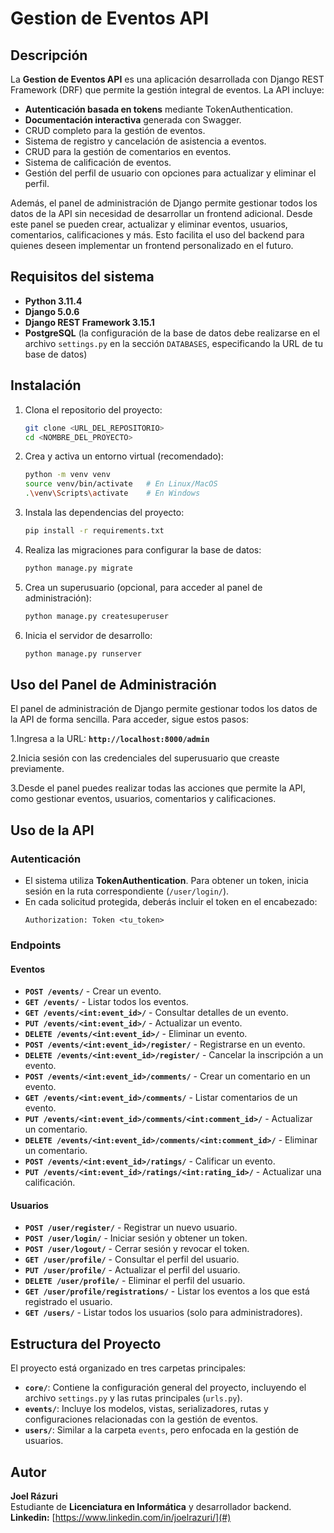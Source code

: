 # Gestion de Eventos API

## Descripción
La **Gestion de Eventos API** es una aplicación desarrollada con Django REST Framework (DRF) que permite la gestión integral de eventos. La API incluye:
- **Autenticación basada en tokens** mediante TokenAuthentication.
- **Documentación interactiva** generada con Swagger.
- CRUD completo para la gestión de eventos.
- Sistema de registro y cancelación de asistencia a eventos.
- CRUD para la gestión de comentarios en eventos.
- Sistema de calificación de eventos.
- Gestión del perfil de usuario con opciones para actualizar y eliminar el perfil.

Además, el panel de administración de Django permite gestionar todos los datos de la API sin necesidad de desarrollar un frontend adicional. Desde este panel se pueden crear, actualizar y eliminar eventos, usuarios, comentarios, calificaciones y más. Esto facilita el uso del backend para quienes deseen implementar un frontend personalizado en el futuro.

## Requisitos del sistema
- **Python 3.11.4**
- **Django 5.0.6**
- **Django REST Framework 3.15.1**
- **PostgreSQL** (la configuración de la base de datos debe realizarse en el archivo `settings.py` en la sección `DATABASES`, especificando la URL de tu base de datos)

## Instalación
1. Clona el repositorio del proyecto:
   ```bash
   git clone <URL_DEL_REPOSITORIO>
   cd <NOMBRE_DEL_PROYECTO>
   ```
2. Crea y activa un entorno virtual (recomendado):
   ```bash
   python -m venv venv
   source venv/bin/activate   # En Linux/MacOS
   .\venv\Scripts\activate    # En Windows
   ```
3. Instala las dependencias del proyecto:
   ```bash
   pip install -r requirements.txt
   ```
4. Realiza las migraciones para configurar la base de datos:
   ```bash
   python manage.py migrate
   ```
5. Crea un superusuario (opcional, para acceder al panel de administración):
   ```bash
   python manage.py createsuperuser
   ```
6. Inicia el servidor de desarrollo:
   ```bash
   python manage.py runserver
   ```

## Uso del Panel de Administración
El panel de administración de Django permite gestionar todos los datos de la API de forma sencilla. Para acceder, sigue estos pasos:

 1.Ingresa a la URL: **`http://localhost:8000/admin`**

 2.Inicia sesión con las credenciales del superusuario que creaste previamente.

 3.Desde el panel puedes realizar todas las acciones que permite la API, como gestionar eventos, usuarios, comentarios y calificaciones.

## Uso de la API
### Autenticación
- El sistema utiliza **TokenAuthentication**. Para obtener un token, inicia sesión en la ruta correspondiente (`/user/login/`).
- En cada solicitud protegida, deberás incluir el token en el encabezado:
  ```http
  Authorization: Token <tu_token>
  ```

### Endpoints
#### **Eventos**
- **`POST /events/`** - Crear un evento.
- **`GET /events/`** - Listar todos los eventos.
- **`GET /events/<int:event_id>/`** - Consultar detalles de un evento.
- **`PUT /events/<int:event_id>/`** - Actualizar un evento.
- **`DELETE /events/<int:event_id>/`** - Eliminar un evento.
- **`POST /events/<int:event_id>/register/`** - Registrarse en un evento.
- **`DELETE /events/<int:event_id>/register/`** - Cancelar la inscripción a un evento.
- **`POST /events/<int:event_id>/comments/`** - Crear un comentario en un evento.
- **`GET /events/<int:event_id>/comments/`** - Listar comentarios de un evento.
- **`PUT /events/<int:event_id>/comments/<int:comment_id>/`** - Actualizar un comentario.
- **`DELETE /events/<int:event_id>/comments/<int:comment_id>/`** - Eliminar un comentario.
- **`POST /events/<int:event_id>/ratings/`** - Calificar un evento.
- **`PUT /events/<int:event_id>/ratings/<int:rating_id>/`** - Actualizar una calificación.

#### **Usuarios**
- **`POST /user/register/`** - Registrar un nuevo usuario.
- **`POST /user/login/`** - Iniciar sesión y obtener un token.
- **`POST /user/logout/`** - Cerrar sesión y revocar el token.
- **`GET /user/profile/`** - Consultar el perfil del usuario.
- **`PUT /user/profile/`** - Actualizar el perfil del usuario.
- **`DELETE /user/profile/`** - Eliminar el perfil del usuario.
- **`GET /user/profile/registrations/`** - Listar los eventos a los que está registrado el usuario.
- **`GET /users/`** - Listar todos los usuarios (solo para administradores).

## Estructura del Proyecto
El proyecto está organizado en tres carpetas principales:
- **`core/`**: Contiene la configuración general del proyecto, incluyendo el archivo `settings.py` y las rutas principales (`urls.py`).
- **`events/`**: Incluye los modelos, vistas, serializadores, rutas y configuraciones relacionadas con la gestión de eventos.
- **`users/`**: Similar a la carpeta `events`, pero enfocada en la gestión de usuarios.

## Autor
**Joel Rázuri**  
Estudiante de **Licenciatura en Informática** y desarrollador backend.   
**Linkedin:** [https://www.linkedin.com/in/joelrazuri/](#)





